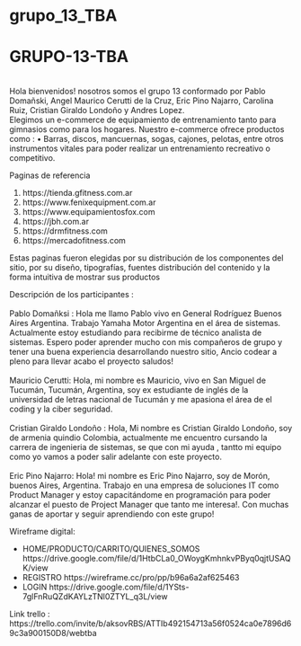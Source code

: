 # grupo_13_TBA

<h1> GRUPO-13-TBA </h1>
<br>
Hola bienvenidos!  nosotros somos el grupo 13 conformado por Pablo Domañski, Angel Maurico Cerutti de la Cruz, Eric Pino Najarro, Carolina Ruiz, Cristian Giraldo Londoño y Andres Lopez.
<br>
Elegimos  un e-commerce  de equipamiento  de entrenamiento tanto para gimnasios como para los hogares.
Nuestro e-commerce ofrece productos como : 
•	Barras, discos, mancuernas, sogas, cajones, pelotas, entre otros instrumentos vitales para  poder realizar un entrenamiento recreativo o competitivo.

Paginas de referencia
<ol>
<li> https://tienda.gfitness.com.ar </li>
<li> https://www.fenixequipment.com.ar </li>
<li> https://www.equipamientosfox.com </li>
<li> https://jbh.com.ar </li>
<li> https://drmfitness.com </li>
<li> https://mercadofitness.com </li>
 </ol>

Estas paginas fueron elegidas por su distribución de los componentes del sitio,  por su diseño, tipografías, fuentes  distribución del contenido y la forma  intuitiva de mostrar sus productos  

Descripción de los participantes : 
<br>
<br>
Pablo Domañksi : Hola  me llamo Pablo vivo en General Rodríguez Buenos Aires Argentina.  Trabajo  Yamaha Motor Argentina en el área de sistemas. Actualmente estoy estudiando para recibirme de técnico analista de sistemas. Espero poder aprender mucho con mis compañeros de grupo  y tener una buena experiencia desarrollando  nuestro sitio, Ancio codear   a pleno para llevar acabo el proyecto saludos!
<br>
<br>
Mauricio Cerutti: Hola, mi nombre es Mauricio, vivo en San Miguel de Tucumán, Tucumán, Argentina, soy ex estudiante de inglés de la universidad de letras nacional de Tucumán y me apasiona el área de el coding y la ciber seguridad.
<br>
<br>
Cristian Giraldo Londoño : Hola, Mi nombre es Cristian Giraldo Londoño, soy de  armenia quindio Colombia, actualmente me encuentro cursando la carrera de ingenieria de sistemas,  se que con mi ayuda , tantto mi equipo como yo vamos a poder salir adelante con este proyecto.
<br>
<br>
Eric Pino Najarro: Hola! mi nombre es Eric Pino Najarro, soy de Morón, buenos Aires, Argentina. Trabajo en una empresa de soluciones IT como Product Manager y estoy capacitándome en programación para poder alcanzar el puesto de Project Manager que tanto me interesa!. Con muchas ganas de aportar y seguir aprendiendo con este grupo! 



Wireframe digital:
<ul>
 <li>HOME/PRODUCTO/CARRITO/QUIENES_SOMOS
https://drive.google.com/file/d/1HtbCLa0_OWoygKmhnkvPByq0qjtUSAQK/view
<li>REGISTRO
  https://wireframe.cc/pro/pp/b96a6a2af625463</li>
<li>LOGIN
 https://drive.google.com/file/d/1YSts-7glFnRuQZdKAYLzTNl0ZTYL_q3L/view</li>
</ul>
Link trello : https://trello.com/invite/b/aksovRBS/ATTIb492154713a56f0524ca0e7896d69c3a900150D8/webtba



